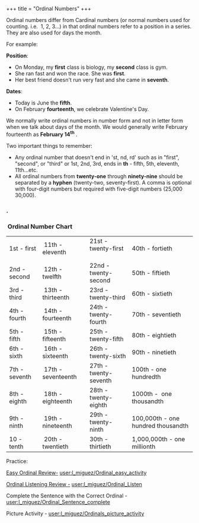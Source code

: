 +++
title = "Ordinal Numbers"
+++

Ordinal numbers differ from Cardinal numbers (or normal numbers used for
counting. i.e.  1, 2, 3…) in that ordinal numbers refer to a position in
a series. They are also used for days the month.

For example: 

**Position**:

  - On Monday, my **first** class is biology, my **second** class is
    gym.
  - She ran fast and won the race. She was **first**.
  - Her best friend doesn't run very fast and she came in **seventh**.

**Dates**:

  - Today is June the **fifth**.
  - On February **fourteenth**, we celebrate Valentine's Day.

We normally write ordinal numbers in number form and not in letter form
when we talk about days of the month. We would generally write February
fourteenth as **February 14<sup>th</sup>** .

Two important things to remember:

  - Any ordinal number that doesn't end in 'st, nd, rd' such as in
    "first", "second", or "third" or 1st, 2nd, 3rd, ends in **th** -
    fifth, 5th, eleventh, 11th...etc.
  - All ordinal numbers from **twenty-one** through **ninety-nine**
    should be separated by a **hyphen** (twenty-two, seventy-first). A
    comma is optional with four-digit numbers but required with
    five-digit numbers (25,000   30,000).

### .

###  Ordinal Number Chart

<table>
<tbody>
<tr class="odd">
<td>1st - first</td>
<td> 11th - eleventh </td>
<td>21st - twenty-first    </td>
<td><p>40th - fortieth</p></td>
</tr>
<tr class="even">
<td>2nd -second</td>
<td> 12th - twelfth </td>
<td>22nd -twenty-second</td>
<td>50th - fiftieth</td>
</tr>
<tr class="odd">
<td>3rd - third</td>
<td> 13th - thirteenth</td>
<td>23rd - twenty-third</td>
<td>60th - sixtieth</td>
</tr>
<tr class="even">
<td>4th - fourth</td>
<td> 14th - fourteenth</td>
<td>24th - twenty-fourth</td>
<td>70th - seventieth</td>
</tr>
<tr class="odd">
<td>5th - fifth</td>
<td> 15th - fifteenth</td>
<td>25th - twenty-fifth</td>
<td>80th - eightieth</td>
</tr>
<tr class="even">
<td>6th - sixth</td>
<td> 16th - sixteenth</td>
<td>26th - twenty-sixth</td>
<td>90th - ninetieth</td>
</tr>
<tr class="odd">
<td>7th - seventh</td>
<td> 17th - seventeenth</td>
<td>27th - twenty-seventh</td>
<td>100th - one hundredth</td>
</tr>
<tr class="even">
<td>8th - eighth</td>
<td> 18th - eighteenth</td>
<td>28th - twenty-eighth</td>
<td>1000th -  one thousandth</td>
</tr>
<tr class="odd">
<td>9th - ninth</td>
<td> 19th - nineteenth</td>
<td>29th - twenty-ninth </td>
<td>100,000th - one hundred thousandth</td>
</tr>
<tr class="even">
<td>10 - tenth</td>
<td> 20th - twentieth</td>
<td>30th - thirtieth</td>
<td>1,000,000th - one millionth</td>
</tr>
</tbody>
</table>

Practice:

[Easy Ordinal Review-](http://)
[user:l\_miguez/Ordinal\_easy\_activity](https://wikiotics.org/user/l_miguez/Ordinal_easy_activity)[](http://)

[Ordinal Listening Review -](http://)
[user:l\_miguez/Ordinal\_Listen](https://wikiotics.org/user/l_miguez/Ordinal_Listen)[](http://)

Complete the Sentence with the Correct Ordinal -
[user:l\_miguez/Ordinal\_Sentence\_complete](https://wikiotics.org/user/l_miguez/Ordinal_Sentence_complete)

Picture Activity -
[user:l\_miguez/Ordinals\_picture\_activity](https://wikiotics.org/user/l_miguez/Ordinals_picture_activity)

[](http://)
